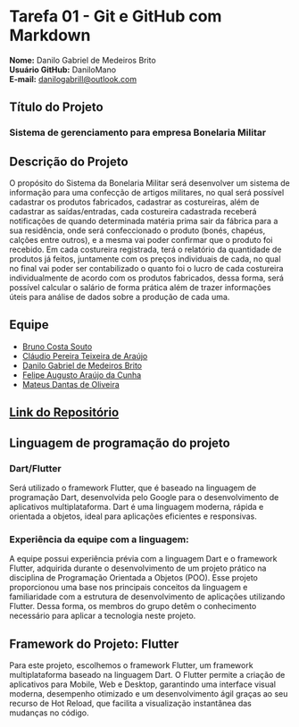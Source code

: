 # Tarefa 01 - Git e GitHub com Markdown

**Nome:** Danilo Gabriel de Medeiros Brito  
**Usuário GitHub:** DaniloMano  
**E-mail:** danilogabrill@outlook.com

## **Título do Projeto**
 ### Sistema de gerenciamento para empresa Bonelaria Militar

 ## **Descrição do Projeto**
 O propósito do Sistema da Bonelaria Militar será desenvolver um sistema de informação para uma confecção de artigos militares, no qual será possível cadastrar os produtos fabricados, cadastrar as costureiras, além de cadastrar as saídas/entradas, cada costureira cadastrada receberá notificações de quando determinada matéria prima sair da fábrica para a sua residência, onde será confeccionado o produto (bonés, chapéus, calções entre outros), e a mesma vai poder confirmar que o produto foi recebido. Em cada costureira registrada, terá o relatório da quantidade de produtos já feitos, juntamente com os preços individuais de cada, no qual no final vai poder ser contabilizado o quanto foi o lucro de cada costureira individualmente de acordo com os produtos fabricados, dessa forma, será possível calcular o salário de forma prática além de trazer informações úteis para análise de dados sobre a produção de cada uma.

 ## **Equipe**
- [Bruno Costa Souto](https://github.com/SoutoCB)  
- [Cláudio Pereira Teixeira de Araújo](https://github.com/Claudio-Arauj)  
- [Danilo Gabriel de Medeiros Brito](https://github.com/DaniloMano)  
- [Felipe Augusto Araújo da Cunha](https://github.com/fel-ps)  
- [Mateus Dantas de Oliveira](https://github.com/mtzdantas)  

## [**Link do Repositório**](https://github.com/mtzdantas/sistema-bonelaria)

## **Linguagem de programação do projeto**
 
### **Dart/Flutter**
 
Será utilizado o framework Flutter, que é baseado na linguagem de programação Dart, desenvolvida pelo Google para o desenvolvimento de aplicativos multiplataforma. Dart é uma linguagem moderna, rápida e orientada a objetos, ideal para aplicações eficientes e responsivas.
 
### **Experiência da equipe com a linguagem:**
A equipe possui experiência prévia com a linguagem Dart e o framework Flutter, adquirida durante o desenvolvimento de um projeto prático na disciplina de Programação Orientada a Objetos (POO). Esse projeto proporcionou uma base nos principais conceitos da linguagem e familiaridade com a estrutura de desenvolvimento de aplicações utilizando Flutter. Dessa forma, os membros do grupo detêm o conhecimento necessário para aplicar a tecnologia neste projeto.

## Framework do Projeto: Flutter

Para este projeto, escolhemos o framework Flutter, um framework multiplataforma baseado na linguagem Dart. O Flutter permite a criação de aplicativos para Mobile, Web e Desktop, garantindo uma interface visual moderna, desempenho otimizado e um desenvolvimento ágil graças ao seu recurso de Hot Reload, que facilita a visualização instantânea das mudanças no código.